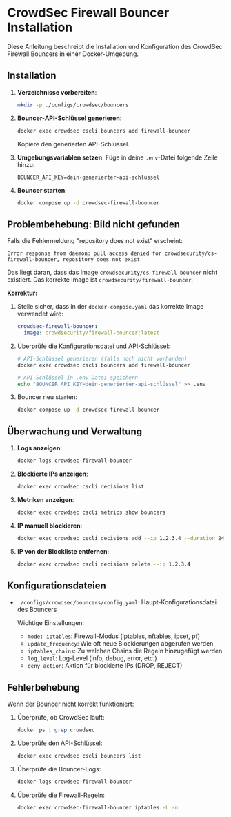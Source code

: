 # CrowdSec Firewall Bouncer Installation

Diese Anleitung beschreibt die Installation und Konfiguration des CrowdSec Firewall Bouncers in einer Docker-Umgebung.

## Installation

1. **Verzeichnisse vorbereiten**:
   ```bash
   mkdir -p ./configs/crowdsec/bouncers
   ```

2. **Bouncer-API-Schlüssel generieren**:
   ```bash
   docker exec crowdsec cscli bouncers add firewall-bouncer
   ```
   Kopiere den generierten API-Schlüssel.

3. **Umgebungsvariablen setzen**:
   Füge in deine `.env`-Datei folgende Zeile hinzu:
   ```
   BOUNCER_API_KEY=dein-generierter-api-schlüssel
   ```

4. **Bouncer starten**:
   ```bash
   docker compose up -d crowdsec-firewall-bouncer
   ```

## Problembehebung: Bild nicht gefunden

Falls die Fehlermeldung "repository does not exist" erscheint:

```
Error response from daemon: pull access denied for crowdsecurity/cs-firewall-bouncer, repository does not exist
```

Das liegt daran, dass das Image `crowdsecurity/cs-firewall-bouncer` nicht existiert. Das korrekte Image ist `crowdsecurity/firewall-bouncer`.

**Korrektur:**

1. Stelle sicher, dass in der `docker-compose.yaml` das korrekte Image verwendet wird:
   ```yaml
   crowdsec-firewall-bouncer:
     image: crowdsecurity/firewall-bouncer:latest
   ```

2. Überprüfe die Konfigurationsdatei und API-Schlüssel:
   ```bash
   # API-Schlüssel generieren (falls noch nicht vorhanden)
   docker exec crowdsec cscli bouncers add firewall-bouncer
   
   # API-Schlüssel in .env-Datei speichern
   echo "BOUNCER_API_KEY=dein-generierter-api-schlüssel" >> .env
   ```

3. Bouncer neu starten:
   ```bash
   docker compose up -d crowdsec-firewall-bouncer
   ```

## Überwachung und Verwaltung

1. **Logs anzeigen**:
   ```bash
   docker logs crowdsec-firewall-bouncer
   ```

2. **Blockierte IPs anzeigen**:
   ```bash
   docker exec crowdsec cscli decisions list
   ```

3. **Metriken anzeigen**:
   ```bash
   docker exec crowdsec cscli metrics show bouncers
   ```

4. **IP manuell blockieren**:
   ```bash
   docker exec crowdsec cscli decisions add --ip 1.2.3.4 --duration 24h --reason "Manuelle Blockierung"
   ```

5. **IP von der Blockliste entfernen**:
   ```bash
   docker exec crowdsec cscli decisions delete --ip 1.2.3.4
   ```

## Konfigurationsdateien

- `./configs/crowdsec/bouncers/config.yaml`: Haupt-Konfigurationsdatei des Bouncers
  
  Wichtige Einstellungen:
  - `mode: iptables`: Firewall-Modus (iptables, nftables, ipset, pf)
  - `update_frequency`: Wie oft neue Blockierungen abgerufen werden
  - `iptables_chains`: Zu welchen Chains die Regeln hinzugefügt werden
  - `log_level`: Log-Level (info, debug, error, etc.)
  - `deny_action`: Aktion für blockierte IPs (DROP, REJECT)

## Fehlerbehebung

Wenn der Bouncer nicht korrekt funktioniert:

1. Überprüfe, ob CrowdSec läuft:
   ```bash
   docker ps | grep crowdsec
   ```

2. Überprüfe den API-Schlüssel:
   ```bash
   docker exec crowdsec cscli bouncers list
   ```

3. Überprüfe die Bouncer-Logs:
   ```bash
   docker logs crowdsec-firewall-bouncer
   ```

4. Überprüfe die Firewall-Regeln:
   ```bash
   docker exec crowdsec-firewall-bouncer iptables -L -n
   ```

